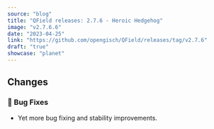 ```yaml
---
source: "blog"
title: "QField releases: 2.7.6 - Heroic Hedgehog"
image: "v2.7.6.6"
date: "2023-04-25"
link: "https://github.com/opengisch/QField/releases/tag/v2.7.6"
draft: "true"
showcase: "planet"
---
```


<h2>Changes</h2>
<h3>🐛 Bug Fixes</h3>
<ul>
<li>Yet more bug fixing and stability improvements.</li>
</ul>
